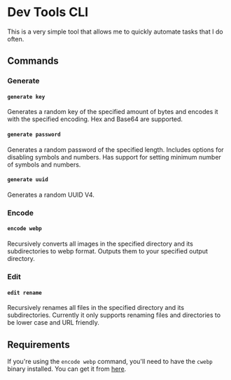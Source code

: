 # Dev Tools CLI

This is a very simple tool that allows me to quickly automate tasks that I do often.

## Commands

### Generate

#### `generate key`

Generates a random key of the specified amount of bytes and encodes it with the specified encoding. Hex and Base64
are supported.

#### `generate password`

Generates a random password of the specified length. Includes options for disabling symbols and numbers.
Has support for setting minimum number of symbols and numbers.

#### `generate uuid`

Generates a random UUID V4.

### Encode

#### `encode webp`

Recursively converts all images in the specified directory and its subdirectories to webp format. Outputs them to your
specified output directory.

### Edit

#### `edit rename`

Recursively renames all files in the specified directory and its subdirectories. Currently it only supports
renaming files and directories to be lower case and URL friendly.

## Requirements

If you're using the `encode webp` command, you'll need to have the `cwebp` binary installed. You can get it from
[here](https://developers.google.com/speed/webp/download).